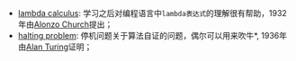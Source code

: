 - [lambda calculus](https://en.wikipedia.org/wiki/Lambda_calculus): 学习之后对编程语言中`lambda表达式`的理解很有帮助，1932年由[Alonzo Church](https://en.wikipedia.org/wiki/Alonzo_Church)提出；
- [halting problem](https://en.wikipedia.org/wiki/Halting_problem): 停机问题关于算法自证的问题，偶尔可以用来吹牛*, 1936年由[Alan Turing](https://en.wikipedia.org/wiki/Alan_Turing)证明；